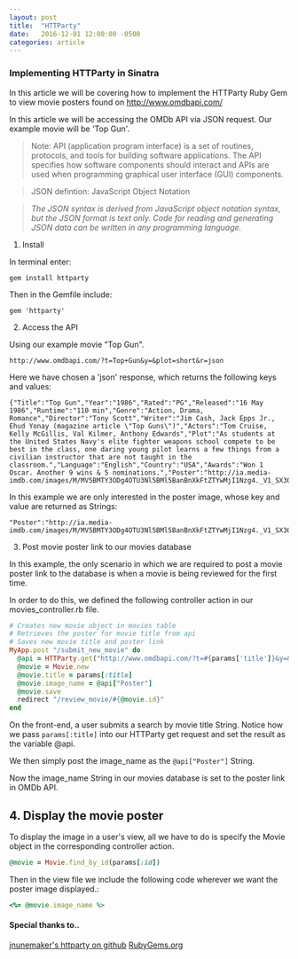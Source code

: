 ```yaml
---
layout: post
title:  "HTTParty"
date:   2016-12-01 12:00:00 -0500
categories: article
---
```


### Implementing HTTParty in Sinatra

In this article we will be covering how to implement the HTTParty Ruby Gem to view movie posters found on http://www.omdbapi.com/

<!-- Visit [Friendflix](http://floating-atoll-55114.herokuapp.com/){:target="_blank"} to see HTTParty in action. -->

In this article we will be accessing the OMDb API via JSON request.  Our example movie will be 'Top Gun'.

>Note: API (application program interface) is a set of routines, protocols, and tools for building software applications. The API specifies how software components should interact and APIs are used when programming graphical user interface (GUI) components.

>JSON defintion: JavaScript Object Notation

> _The JSON syntax is derived from JavaScript object notation syntax, but the JSON format is text only. Code for reading and generating JSON data can be written in any programming language._


1. Install

In terminal enter: 

```
gem install httparty
```

Then in the Gemfile include: 

```
gem 'httparty'
```

2. Access the API

Using our example movie "Top Gun".

```
http://www.omdbapi.com/?t=Top+Gun&y=&plot=short&r=json
```

Here we have chosen a 'json' response, which returns the following keys and values:

```
{"Title":"Top Gun","Year":"1986","Rated":"PG","Released":"16 May 1986","Runtime":"110 min","Genre":"Action, Drama, Romance","Director":"Tony Scott","Writer":"Jim Cash, Jack Epps Jr., Ehud Yonay (magazine article \"Top Guns\")","Actors":"Tom Cruise, Kelly McGillis, Val Kilmer, Anthony Edwards","Plot":"As students at the United States Navy's elite fighter weapons school compete to be best in the class, one daring young pilot learns a few things from a civilian instructor that are not taught in the classroom.","Language":"English","Country":"USA","Awards":"Won 1 Oscar. Another 9 wins & 5 nominations.","Poster":"http://ia.media-imdb.com/images/M/MV5BMTY3ODg4OTU3Nl5BMl5BanBnXkFtZTYwMjI1Nzg4._V1_SX300.jpg","Metascore":"N/A","imdbRating":"6.9","imdbVotes":"213,242","imdbID":"tt0092099","Type":"movie","Response":"True"}
```

In this example we are only interested in the poster image, whose key and value are returned as Strings:

```
"Poster":"http://ia.media-imdb.com/images/M/MV5BMTY3ODg4OTU3Nl5BMl5BanBnXkFtZTYwMjI1Nzg4._V1_SX300.jpg"
```

3. Post movie poster link to our movies database

In this example, the only scenario in which we are required to post a movie poster link to the database is when a movie is being reviewed for the first time.

In order to do this, we defined the following controller action in our movies_controller.rb file.

```ruby
# Creates new movie object in movies table
# Retrieves the poster for movie title from api
# Saves new movie title and poster link
MyApp.post "/submit_new_movie" do
  @api = HTTParty.get("http://www.omdbapi.com/?t=#{params['title']}&y=&plot=short&r=json")
  @movie = Movie.new
  @movie.title = params[:title]
  @movie.image_name = @api["Poster"]
  @movie.save
  redirect "/review_movie/#{@movie.id}"
end
```

On the front-end, a user submits a search by movie title String.  Notice how we pass `params[:title]` into our HTTParty get request and set the result as the variable @api.  

We then simply post the image_name as the ```@api["Poster"]``` String.

Now the image_name String in our movies database is set to the poster link in OMDb API.

## __4. Display the movie poster__

To display the image in a user's view, all we have to do is specify the Movie object in the corresponding controller action.

```ruby
@movie = Movie.find_by_id(params[:id])
```

Then in the view file we include the following code wherever we want the poster image displayed.:

```ruby
<%= @movie.image_name %>
``` 

#### Special thanks to..
[jnunemaker's httparty on github](https://github.com/jnunemaker/httparty)
[RubyGems.org](https://rubygems.org/)